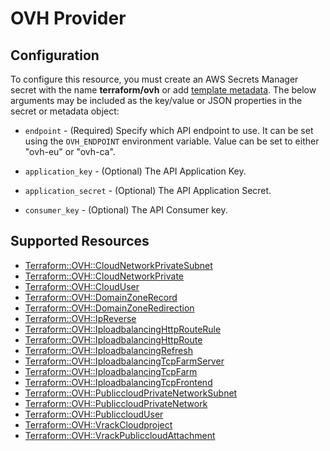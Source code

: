 # OVH Provider

## Configuration

To configure this resource, you must create an AWS Secrets Manager secret with the name **terraform/ovh** or add [template metadata](https://github.com/iann0036/tf-cfn-provider/blob/master/examples/metadata.yaml). The below arguments may be included as the key/value or JSON properties in the secret or metadata object:

* `endpoint` - (Required) Specify which API  endpoint to use.
  It can be set using the `OVH_ENDPOINT` environment
  variable. Value can be set to either "ovh-eu" or "ovh-ca".

* `application_key` - (Optional) The API Application Key.

* `application_secret` - (Optional) The API Application Secret.

* `consumer_key` - (Optional) The API Consumer key.


## Supported Resources

* [Terraform::OVH::CloudNetworkPrivateSubnet](CloudNetworkPrivateSubnet.md)
* [Terraform::OVH::CloudNetworkPrivate](CloudNetworkPrivate.md)
* [Terraform::OVH::CloudUser](CloudUser.md)
* [Terraform::OVH::DomainZoneRecord](DomainZoneRecord.md)
* [Terraform::OVH::DomainZoneRedirection](DomainZoneRedirection.md)
* [Terraform::OVH::IpReverse](IpReverse.md)
* [Terraform::OVH::IploadbalancingHttpRouteRule](IploadbalancingHttpRouteRule.md)
* [Terraform::OVH::IploadbalancingHttpRoute](IploadbalancingHttpRoute.md)
* [Terraform::OVH::IploadbalancingRefresh](IploadbalancingRefresh.md)
* [Terraform::OVH::IploadbalancingTcpFarmServer](IploadbalancingTcpFarmServer.md)
* [Terraform::OVH::IploadbalancingTcpFarm](IploadbalancingTcpFarm.md)
* [Terraform::OVH::IploadbalancingTcpFrontend](IploadbalancingTcpFrontend.md)
* [Terraform::OVH::PubliccloudPrivateNetworkSubnet](PubliccloudPrivateNetworkSubnet.md)
* [Terraform::OVH::PubliccloudPrivateNetwork](PubliccloudPrivateNetwork.md)
* [Terraform::OVH::PubliccloudUser](PubliccloudUser.md)
* [Terraform::OVH::VrackCloudproject](VrackCloudproject.md)
* [Terraform::OVH::VrackPubliccloudAttachment](VrackPubliccloudAttachment.md)